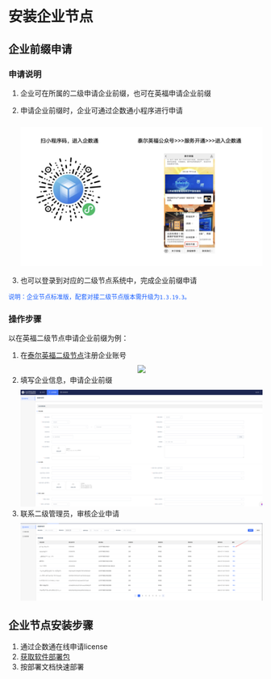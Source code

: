 # 安装企业节点
## 企业前缀申请

### 申请说明

1. 企业可在所属的二级申请企业前缀，也可在英福申请企业前缀
2. 申请企业前缀时，企业可通过企数通小程序进行申请

    <center><img src="./images/qrcode.png" style="margin-top: 10px"/></center>

3. 也可以登录到对应的二级节点系统中，完成企业前缀申请

<span style="font-size: 12px; color: rgb(22,93,255);">说明：企业节点标准版，配套对接二级节点版本需升级为`1.3.19.3`。</span>

### 操作步骤
以在英福二级节点申请企业前缀为例：
1. 在[泰尔英福二级节点](https://snms.teleinfo.cn)注册企业账号
    <center><img src="./images/snms-home.png" style="margin-top: 10px"/></center>
2. 填写企业信息，申请企业前缀
    <center><img src="./images/apply-prefix.png" style="margin-top: 10px"/></center>
3. 联系二级管理员，审核企业申请
    <center><img src="./images/review.png" style="margin-top: 10px"/></center>

## 企业节点安装步骤

1. 通过企数通在线申请license
2. [获取软件部署包](../8-deployment/introduce.md)
3. 按部署文档快速部署
